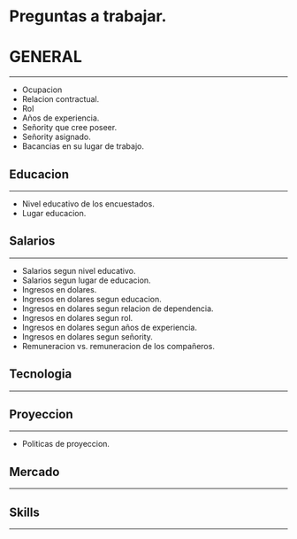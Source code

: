 
# Preguntas a trabajar.

# GENERAL
---
- Ocupacion
- Relacion contractual.
- Rol
- Años de experiencia.
- Señority que cree poseer.
- Señority asignado.
- Bacancias en su lugar de trabajo.

## Educacion
---
- Nivel educativo de los encuestados.
- Lugar educacion.

## Salarios
---
- Salarios segun nivel educativo. 
- Salarios segun lugar de educacion. 
- Ingresos en dolares.
- Ingresos en dolares segun educacion.
- Ingresos en dolares segun relacion de dependencia.
- Ingresos en dolares segun rol. 
- Ingresos en dolares segun años de experiencia. 
- Ingresos en dolares segun señority. 
- Remuneracion vs. remuneracion de los compañeros.

## Tecnologia
---

## Proyeccion
---
- Politicas de proyeccion.

## Mercado
---

## Skills
---


